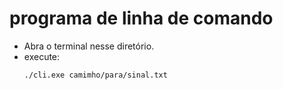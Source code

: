 # programa de linha de comando

- Abra o terminal nesse diretório.
- execute:
    ``` bash
    ./cli.exe camimho/para/sinal.txt